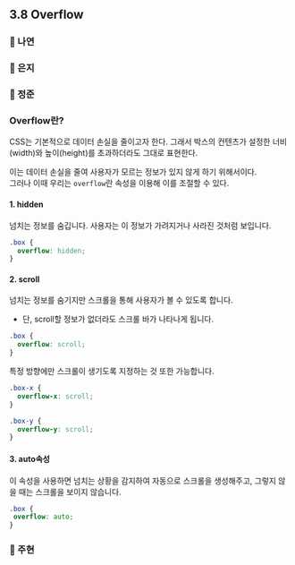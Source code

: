 ## 3.8 Overflow

### 📝 나연

### 📝 은지

### 📝 정준

### Overflow란?

CSS는 기본적으로 데이터 손실을 줄이고자 한다. 그래서 박스의 컨텐츠가 설정한 너비(width)와 높이(height)를 초과하더라도 그대로 표현한다.

이는 데이터 손실을 줄여 사용자가 모르는 정보가 있지 않게 하기 위해서이다.  
그러나 이때 우리는 `overflow`란 속성을 이용해 이를 조절할 수 있다.

#### 1. hidden

넘치는 정보를 숨깁니다. 사용자는 이 정보가 가려지거나 사라진 것처럼 보입니다.

```CSS
.box {
  overflow: hidden;
}
```

#### 2. scroll

넘치는 정보를 숨기지만 스크롤을 통해 사용자가 볼 수 있도록 합니다.

- 단, scroll할 정보가 없더라도 스크롤 바가 나타나게 됩니다.

```CSS
.box {
  overflow: scroll;
}
```

특정 방향에만 스크롤이 생기도록 지정하는 것 또한 가능합니다.

```css
.box-x {
  overflow-x: scroll;
}

.box-y {
  overflow-y: scroll;
}
```

#### 3. auto속성

이 속성을 사용하면 넘치는 상황을 감지하여 자동으로 스크롤을 생성해주고, 그렇지 않을 때는 스크롤을 보이지 않습니다.

```CSS
.box {
 overflow: auto;
}
```

### 📝 주현
